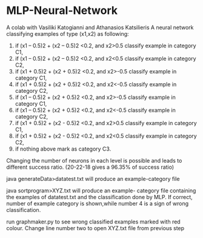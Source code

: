 # MLP-Neural-Network
A colab with Vasiliki Katogianni and Athanasios Katsilieris
A neural network classifying examples of type (x1,x2) as following:
1) if (x1 – 0.5)2 + (x2 – 0.5)2 <0.2, and x2>0.5 classify example in category C1,
2) if (x1 – 0.5)2 + (x2 – 0.5)2 <0.2, and x2<0.5 classify example in category C2,
3) if (x1 + 0.5)2 + (x2 + 0.5)2 <0.2, and x2>-0.5 classify example in category C1,
4) if (x1 + 0.5)2 + (x2 + 0.5)2 <0.2, and x2<-0.5 classify example in category C2,
5) if (x1 – 0.5)2 + (x2 + 0.5)2 <0.2, and x2>-0.5 classify example in category C1,
6) if (x1 – 0.5)2 + (x2 + 0.5)2 <0.2, and x2<-0.5 classify example in category C2,
7) if (x1 + 0.5)2 + (x2 - 0.5)2 <0.2, and x2>0.5 classify example in category C1,
8) if (x1 + 0.5)2 + (x2 - 0.5)2 <0.2, and x2<0.5 classify example in category C2,
9) if nothing above mark as category C3.

Changing the number of neurons in each level is possible and leads to different success ratio. (20-22-18 gives a 96.35% of success ratio)

java generateData>datatest.txt will produce an example-category file

java sortprogram>XYZ.txt will produce an example- category file containing the examples of datatest.txt and the classification done by MLP. If correct, number of example category is shown,while number 4 is a sign of wrong classification. 

run graphmaker.py to see wrong classified examples marked with red colour. Change line number two to open XYZ.txt file from previous step
